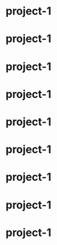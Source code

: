 # project-1
# project-1
# project-1
# project-1
# project-1
# project-1
# project-1
# project-1
# project-1
